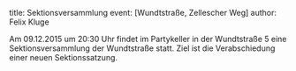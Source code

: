 title: Sektionsversammlung
event: [Wundtstraße, Zellescher Weg]
author: Felix Kluge

Am 09.12.2015 um 20:30 Uhr findet im Partykeller in der Wundtstraße 5 eine Sektionsversammlung der Wundtstraße statt. Ziel ist die Verabschiedung einer neuen Sektionssatzung.
